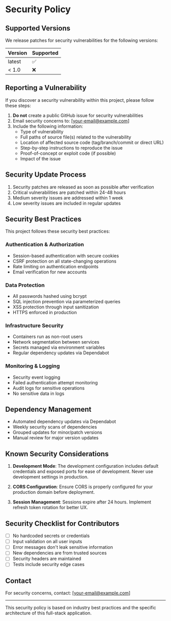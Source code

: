 # Security Policy

## Supported Versions

We release patches for security vulnerabilities for the following versions:

| Version | Supported          |
| ------- | ------------------ |
| latest  | :white_check_mark: |
| < 1.0   | :x:                |

## Reporting a Vulnerability

If you discover a security vulnerability within this project, please follow these steps:

1. **Do not** create a public GitHub issue for security vulnerabilities
2. Email security concerns to: [your-email@example.com]
3. Include the following information:
   - Type of vulnerability
   - Full paths of source file(s) related to the vulnerability
   - Location of affected source code (tag/branch/commit or direct URL)
   - Step-by-step instructions to reproduce the issue
   - Proof-of-concept or exploit code (if possible)
   - Impact of the issue

## Security Update Process

1. Security patches are released as soon as possible after verification
2. Critical vulnerabilities are patched within 24-48 hours
3. Medium severity issues are addressed within 1 week
4. Low severity issues are included in regular updates

## Security Best Practices

This project follows these security best practices:

### Authentication & Authorization
- Session-based authentication with secure cookies
- CSRF protection on all state-changing operations
- Rate limiting on authentication endpoints
- Email verification for new accounts

### Data Protection
- All passwords hashed using bcrypt
- SQL injection prevention via parameterized queries
- XSS protection through input sanitization
- HTTPS enforced in production

### Infrastructure Security
- Containers run as non-root users
- Network segmentation between services
- Secrets managed via environment variables
- Regular dependency updates via Dependabot

### Monitoring & Logging
- Security event logging
- Failed authentication attempt monitoring
- Audit logs for sensitive operations
- No sensitive data in logs

## Dependency Management

- Automated dependency updates via Dependabot
- Weekly security scans of dependencies
- Grouped updates for minor/patch versions
- Manual review for major version updates

## Known Security Considerations

1. **Development Mode**: The development configuration includes default credentials and exposed ports for ease of development. Never use development settings in production.

2. **CORS Configuration**: Ensure CORS is properly configured for your production domain before deployment.

3. **Session Management**: Sessions expire after 24 hours. Implement refresh token rotation for better UX.

## Security Checklist for Contributors

- [ ] No hardcoded secrets or credentials
- [ ] Input validation on all user inputs
- [ ] Error messages don't leak sensitive information
- [ ] New dependencies are from trusted sources
- [ ] Security headers are maintained
- [ ] Tests include security edge cases

## Contact

For security concerns, contact: [your-email@example.com]

---

This security policy is based on industry best practices and the specific architecture of this full-stack application.